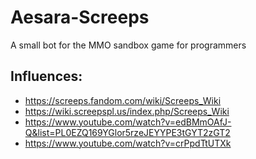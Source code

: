# Aesara-Screeps
A small bot for the MMO sandbox game for programmers 

## Influences:
* https://screeps.fandom.com/wiki/Screeps_Wiki
* https://wiki.screepspl.us/index.php/Screeps_Wiki
* https://www.youtube.com/watch?v=edBMmOAfJ-Q&list=PL0EZQ169YGlor5rzeJEYYPE3tGYT2zGT2
* https://www.youtube.com/watch?v=crPpdTtUTXk 
